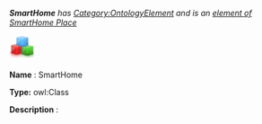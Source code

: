 ___SmartHome__ 
 has
 [Category:OntologyElement](../../Category/OntologyElement "Category:OntologyElement") 
 and is an
 [element of](../../Property/ElementOf "Property:ElementOf") 
[SmartHome Place](../../Submissions/SmartHome_Place "Submissions:SmartHome Place")_




  





[![Class](../images/thumb/2/27/Class.gif/45px-Class.gif)](../../Image/Class.gif "Class")


__Name__ 
 : SmartHome
 



__Type:__ 
 owl:Class
 



__Description__ 
 :